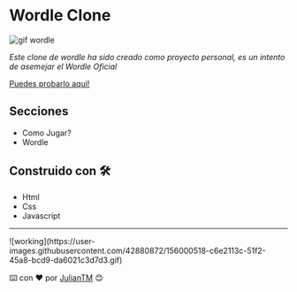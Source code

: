 # Wordle Clone

![gif wordle](https://user-images.githubusercontent.com/42880872/155907090-c0fec2dd-3be4-4ad4-a1a4-2a08b41bb477.gif)

_Este clone de wordle ha sido creado como proyecto personal, es un intento de asemejar el Wordle Oficial_

[Puedes probarlo aqui!](https://wordle-clon-julian-pachon.netlify.app)

## Secciones
* Como Jugar?
* Wordle

## Construido con 🛠️

* Html
* Css
* Javascript

---

<div width="50px">
  ![working](https://user-images.githubusercontent.com/42880872/156000518-c6e2113c-51f2-45a8-bcd9-da6021c3d7d3.gif)
</div>


⌨️ con ❤️ por [JulianTM](https://github.com/JulianTM) 😊
